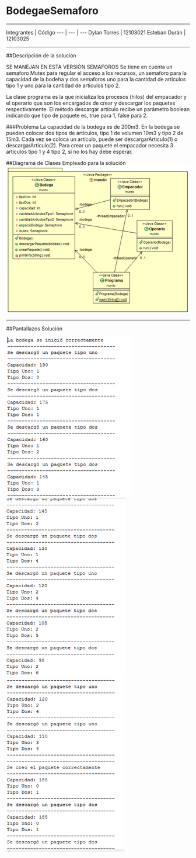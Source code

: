 # BodegaeSemaforo

****
Integrantes | Código
--- | --- | ---
Dylan Torres | 12103021 
Esteban Durán | 12103025 
****
##Descripción de la solución

SE MANEJAN EN ESTA VERSIÓN SEMAFOROS
Se tiene en cuenta un semaforo Mutex para regular el acceso a los recursos, un semaforo para la capacidad de la bodeha y dos semaforos uno para la cantidad de articulos tipo 1 y uno para la cantidad de articulos tipo 2.

La clase programa es la que inicializa los procesos (hilos) del empacador y el operario que son los encargados de crear y descargar los paquetes respectivamente. El método descargar artículo recibe un parámetro boolean indicando que tipo de paquete es, true para 1, false para 2.

###Problema
La capacidad de la bodega es de 200m3.
En la bodega se pueden colocar dos tipos de artículos, tipo 1 de volumen 10m3 y tipo 2 de 15m3.
Cada vez se coloca un artículo, puede ser descargarArticulo(1) o descargarArticulo(2).
Para crear un paquete el empacador necesita 3 artículos tipo 1 y 4 tipo 2, si no los hay debe esperar.


##Diagrama de Clases Empleado para la solución
![alt text](https://github.com/dylan9538/BodegaeSemaforo/blob/master/DiagramClassSemaforo.PNG "Diagrama de clases")
****

##Pantallazos Solución

![alt text](https://github.com/dylan9538/BodegaeSemaforo/blob/master/Prueba1.PNG "Diagrama de clases")
![alt text](https://github.com/dylan9538/BodegaeSemaforo/blob/master/Prueba2.PNG "Diagrama de clases")
![alt text](https://github.com/dylan9538/BodegaeSemaforo/blob/master/Prueba3.PNG  "Diagrama de clases")

